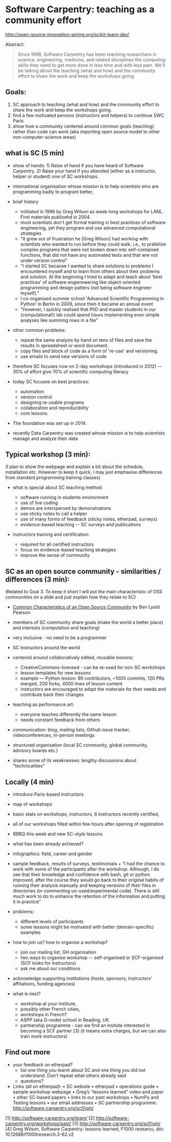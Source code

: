 # Software Carpentry: teaching as a community effort

http://open-source-innovation-spring.org/scikit-learn-day/

Abstract:

> Since 1998, Software Carpentry has been teaching researchers in science, engineering, medicine, and related disciplines the computing skills they need to get more done in less time and with less pain. We'll be talking about the teaching (what and how) and the community effort to share the work and keep the workshops going.

## Goals:


1) SC approach to teaching (what and how) and the community effort to share the work and keep the workshops going.
2) find a few motivated persons (instructors and helpers) to continue SWC Paris
3) show how a community centered around common goals (teaching) rather than code can work (aka importing open source model to other non-computer-science areas)

## what is SC (5 min)

* show of hands: 1) Raise of hand if you have heard of Software Carpentry. 2) Raise your hand if you attended (either as a instructor, helper or student) one of SC workshops.
* international organisation whose mission is to help scientists who are programming badly to program better,
* brief history
    * inititated in 1998 by Greg Wilson as week-long workshops for LANL. First materials publisehd in 2004. 
    * most scientists don't get formal training in best practices of software engineering, yet they program and use advanced computational strategies
    - "It grew out of frustration he [Greg Wilson] had working with scientists who wanted to run before they could walk, i.e., to prallelize complex programs that were not broken down into self-contained functions, that did not have any automated tests and that wre not under version control"
    - "I started SC because I wanted to share solutions to problems I encountered myself and to learn from others about their problems and solution. At the beginning I tried to adapt and teach about ‘best practices’ of software engienneering like object-oriented programming and design patters (not being software engineer myself)."
    - I co-organised summer school 'Advanced Scientific Programming in Python’ in Berlin in 2009, since then it became an annual event
    - "However, I quickly realised that PhD and master students in our (computational!) lab could spend hours implementing even simple analyses like summing rows in a file"
* other common problems:
    - repeat the same analysis by hand on tens of files and save the results in spreadsheet or word document.
    - copy files and block of code as a form of 're-use' and versioning.
    - use emails to send new versions of code 
* therefore SC focuses now on 2-day workshops (introduced in 2012) -- 30% of effort give 70% of scientific computing literacy

* today SC focuses on best practices:
    - automation
    - version control
    - designing re-usable programs
    - collaboration and reproducibility
    - core lessons

* The foundation was set up in 2014.

* recently Data Carpentry was created whose mission is to help scientists manage and analyze their data

## Typical workshop (3 min):
(I plan to show the webpage and explain a bit about the schedule, installation etc. However to keep it quick, I may just emphasise differences from standard programming training classes)

* what is special about SC teaching method:
    * software running in students environment
    * use of live coding
    * demos are interspersed by demonstrations
    * use sticky notes to call a helper
    * use of many forms of feedback (sticky notes, etherpad, surveys)
    * evidence-based teaching -- SC surveys and publications

* instructors training and certification:
    * required for all certified instructors
    - focus on evidence-based teaching strategies
    - improve the sense of community


## SC as an open source community - similarities / differences (3 min):
(Related to Goal 3. To keep it short I will put the main characteristic of OSS communities on a slide and just explain how they relate to SC)

- [Common Characteristics of an Open Source Community](https://blogs.s-osg.org/common-characteristics-of-an-open-source-community/) by Ben Lyold Pearson
* members of SC community share goals (make the world a better place) and interests (computation and teaching)
* very inclusive - no need to be a programmer
* SC instructors around the world
* centered around collaboratively edited, reusable lessons:
    - CreativeCommons-licensed - can be re-used for non-SC workshops
    - lesson templates for new lessons
    - example — Python lesson: 89 contributors, ~1000 commits, 120 PRs merged, 200 forks, 4000 lines of lesson content
    + instructors are encouraged to adapt the materials for their needs and contribute back their changes
* teaching as performance art:
    - everyone teaches differently the same lesson
    - needs constant feedback from others
* communication: blog, mailing lists, Github issue tracker, videoconferences, in-person meetings
* structured organisation (local SC community, global community, advisory boards etc.)


* shares some of its weaknesses: lengthy discussions about "technicalities"
      
## Locally (4 min)

* introduce Paris-based instructors
* map of workshops
* basic stats on workshops, instructors, 6 instructors recently certified,
* all of our workshops filled within few hours after opening of registration
* BBBQ this week and new SC-style lessons
* what has been already achieved? 
* infographics: field, career and gender
* sample feedback, results of surveys, testimonials
        + “I had the chance to work with some of the participants after the workshop. Although, I do see that their knowledge and confidence with bash, git or python improved, after the course they would go back to their original habits of running their analysis manually and keeping versions of their files in directories (or commenting un-used/experimental code). There is still much work to do to enhance the retention of the information and putting it in practice”

* problems:
    - different levels of participants
    - some lessons might be motivated with better (domain-specific) examples

* how to join us? how to organise a workshop? 
    * join our mailing list, GH organisation
    - two ways to organise workshop -- self-organised or SCF-organised (SCF looks for instructors)
    - ask me about our conditions

* acknowledge supporting institutions (hosts, sponsors, instructors’ affiliations, funding agencies)

* what is next?
    - workshop at your institute,
    - possibly other French cities,
    - workshops in French?
    - ASPP (aka G-node) school in Reading, UK
    - partnership programme - can we find an insitute interested in becoming a SCF partner [3] (it means extra charges, but we can also train more instructors)


## Find out more 

* your feedback on etherpad?
  - list one thing you learnt about SC and one thing you did not understand. Don’t repeat what others already said
  - questions?
* Links (all on etherpad): 
   • SC website
   • etherpad
   • operations guide 
   • sample workshop webpage
   • Greg’s “lessons learned” video and paper
   • other SC-based papers
   • links to our past workshops
   • NumPy and Testing lessons
   • our email addresses
   • SC partnership programme: http://software-carpentry.org/scf/join/

[1] http://software-carpentry.org/team/
[2] http://software-carpentry.org/workshops/past/
[3] http://software-carpentry.org/scf/join/
[4] Greg Wilson, Software Carpentry: lessons learned, F1000 researcu, doi: 10.12688/f1000research.3-62.v2
